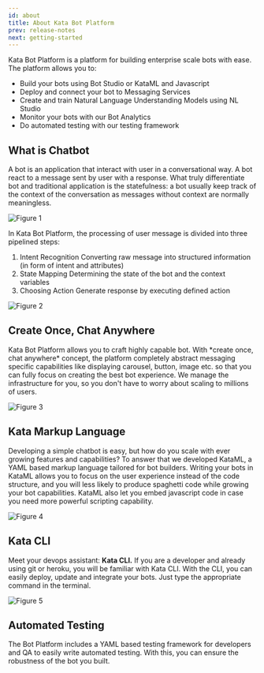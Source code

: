```yaml
---
id: about
title: About Kata Bot Platform
prev: release-notes
next: getting-started
---
```


Kata Bot Platform is a platform for building enterprise scale bots with ease. The platform allows you to:

- Build your bots using Bot Studio or KataML and Javascript
- Deploy and connect your bot to Messaging Services
- Create and train Natural Language Understanding Models using NL Studio
- Monitor your bots with our Bot Analytics
- Do automated testing with our testing framework

## What is Chatbot

A bot is an application that interact with user in a conversational way. A bot react to a message sent by user with a response. What truly differentiate bot and traditional application is the statefulness: a bot usually keep track of the context of the conversation as messages without context are normally meaningless.

![Figure 1](/images/overview/about/figure-1.png)

In Kata Bot Platform, the processing of user message is divided into three pipelined steps:

1.  Intent Recognition Converting raw message into structured information (in form of intent and attributes)
2.  State Mapping Determining the state of the bot and the context variables
3.  Choosing Action Generate response by executing defined action

![Figure 2](/images/overview/about/figure-2.png)

## Create Once, Chat Anywhere

Kata Bot Platform allows you to craft highly capable bot. With \*create once, chat anywhere\* concept, the platform completely abstract messaging specific capabilities like displaying carousel, button, image etc. so that you can fully focus on creating the best bot experience. We manage the infrastructure for you, so you don't have to worry about scaling to millions of users.

![Figure 3](/images/overview/about/figure-3.png)

## Kata Markup Language

Developing a simple chatbot is easy, but how do you scale with ever growing features and capabilities? To answer that we developed KataML, a YAML based markup language tailored for bot builders. Writing your bots in KataML allows you to focus on the user experience instead of the code structure, and you will less likely to produce spaghetti code while growing your bot capabilities. KataML also let you embed javascript code in case you need more powerful scripting capability.

![Figure 4](/images/overview/about/figure-4.png)

## Kata CLI

Meet your devops assistant: **Kata CLI.** If you are a developer and already using git or heroku, you will be familiar with Kata CLI. With the CLI, you can easily deploy, update and integrate your bots. Just type the appropriate command in the terminal.

![Figure 5](/images/overview/about/figure-5.png)

## Automated Testing

The Bot Platform includes a YAML based testing framework for developers and QA to easily write automated testing. With this, you can ensure the robustness of the bot you built.
